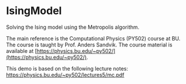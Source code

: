 # IsingModel

Solving the Ising model using the Metropolis algorithm.

The main reference is the Computational Physics (PY502) course at BU. The course is taught by Prof. Anders Sandvik. The course material is available at [https://physics.bu.edu/~py502/](https://physics.bu.edu/~py502/).

This demo is based on the following lecture notes:
https://physics.bu.edu/~py502/lectures5/mc.pdf